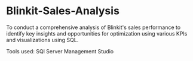 # Blinkit-Sales-Analysis
To conduct a comprehensive analysis of Blinkit's sales performance to identify key insights and opportunities for optimization using various KPIs and visualizations using SQL.

Tools used: SQl Server Management Studio
 
